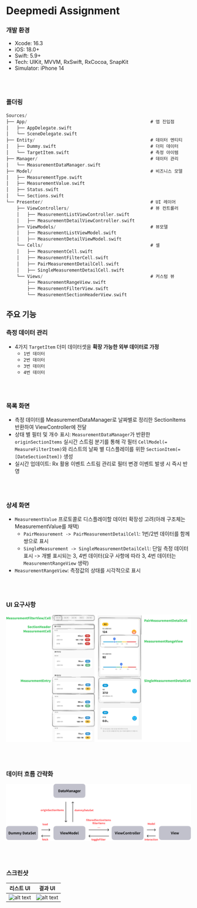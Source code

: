# Deepmedi Assignment

### 개발 환경
- Xcode: 16.3
- iOS: 18.0+
- Swift: 5.9+
- Tech: UIKit, MVVM, RxSwift, RxCocoa, SnapKit
- Simulator: iPhone 14

<br><br>

### 폴더링
```swift
Sources/
├── App/                                               # 앱 진입점
│   ├── AppDelegate.swift
│   └── SceneDelegate.swift
├── Entity/                                            # 데이터 엔티티
│   ├── Dummy.swift                                    # 더미 데이터
│   └── TargetItem.swift                               # 측정 아이템
├── Manager/                                           # 데이터 관리
│   └── MeasurementDataManager.swift
├── Model/                                             # 비즈니스 모델
│   ├── MeasurementType.swift
│   ├── MeasurementValue.swift
│   ├── Status.swift
│   └── Sections.swift
└── Presenter/                                         # UI 레이어
    ├── ViewControllers/                               # 뷰 컨트롤러
    │   ├── MeasurementListViewController.swift
    │   ├── MeasurementDetailViewController.swift
    ├── ViewModels/                                    # 뷰모델
    │   ├── MeasurementListViewModel.swift
    │   ├── MeasurementDetailViewModel.swift
    └── Cells/                                         # 셀
    │   ├── MeasurementCell.swift
    │   ├── MeasurementFilterCell.swift
    │   ├── PairMeasurementDetailCell.swift
    │   ├── SingleMeasurementDetailCell.swift
    └── Views/                                         # 커스텀 뷰
        ├── MeasurementRangeView.swift
        ├── MeasurementFilterView.swift
        └── MeasurementSectionHeaderView.swift
```

##  주요 기능
###  측정 데이터 관리
- 4가지 `TargetItem` 더미 데이터셋을 **확장 가능한 외부 데이터로 가정**
  - `1번 데이터`
  - `2번 데이터`
  - `3번 데이터`
  - `4번 데이터`

<br><br>

### 목록 화면
- 측정 데이터를 MeasurementDataManager로 날짜별로 정리한 SectionItems 반환하여 ViewController에 전달
- 상태 별 필터 및 개수 표시: `MeasurementDataManager`가 반환한 `originSectionItems` 실시간 스트림 분기를 통해 각 필터 `CellModel(= MeasureFilterItem)`와 리스트의 날짜 별 디스플레이를 위한 `SectionItem(= [DateSectionItem])` 생성
- 실시간 업데이트: Rx 활용 이벤트 스트림 관리로 필터 변경 이벤트 발생 시 즉시 반영
  

<br><br>

### 상세 화면
- `MeasurementValue` 프로토콜로 디스플레이할 데이터 확장성 고려(아래 구조체는 MeasurementValue를 채택)
  - `PairMeasurement -> PairMeasurementDetailCell`: 1번/2번 데이터를 함께 쌍으로 표시
  - `SingleMeasurement -> SingleMeasurementDetailCell`: 단일 측정 데이터 표시 -> 개별 표시되는 3, 4번 데이터(요구 사항에 따라 3, 4번 데이터는 `MeasurementRangeView` 생략)
- `MeasurementRangeView`: 측정값의 상태를 시각적으로 표시

<br><br>

### UI 요구사항
![alt text](gifs/image.png)

<br><br>

### 데이터 흐름 간략화
![alt text](gifs/image-2.png)

<br><br>

### 스크린샷

| 리스트 UI | 결과 UI | 
| :---------: | :-----------: |
| ![alt text](gifs/11.gif) | ![alt text](gifs/222.gif) |